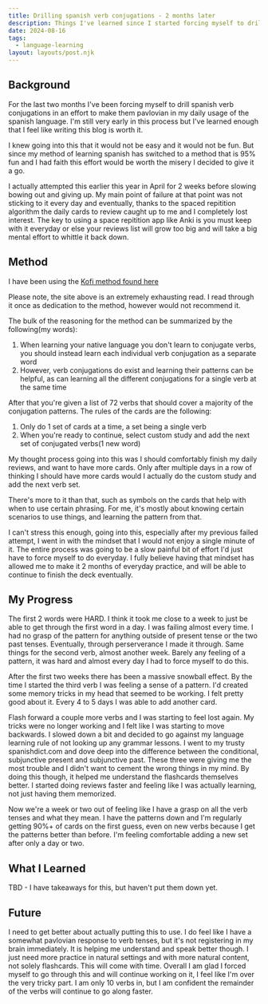 ```yaml
---
title: Drilling spanish verb conjugations - 2 months later
description: Things I've learned since I started forcing myself to drill spanish verb conjugations
date: 2024-08-16
tags:
  - language-learning
layout: layouts/post.njk
---
```


## Background
For the last two months I've been forcing myself to drill spanish verb conjugations in an effort to make them pavlovian in my daily usage of the spanish language. I'm still very early in this process but I've learned enough that I feel like writing this blog is worth it.

I knew going into this that it would not be easy and it would not be fun. But since my method of learning spanish has switched to a method that is 95% fun and I had faith this effort would be worth the misery I decided to give it a go.

I actually attempted this earlier this year in April for 2 weeks before slowing bowing out and giving up. My main point of failure at that point was not sticking to it every day and eventually, thanks to the spaced repitition algorithm the daily cards to review caught up to me and I completely lost interest. The key to using a space repitition app like Anki is you must keep with it everyday or else your reviews list will grow too big and will take a big mental effort to whittle it back down.

## Method

I have been using the [Kofi method found here](https://www.asiteaboutnothing.net/w_ultimate_spanish_conjugation.php)

Please note, the site above is an extremely exhausting read. I read through it once as dedication to the method, however would not recommend it.

The bulk of the reasoning for the method can be summarized by the following(my words):
1. When learning your native language you don't learn to conjugate verbs, you should instead learn each individual verb conjugation as a separate word
2. However, verb conjugations do exist and learning their patterns can be helpful, as can learning all the different conjugations for a single verb at the same time

After that you're given a list of 72 verbs that should cover a majority of the conjugation patterns. The rules of the cards are the following:
1. Only do 1 set of cards at a time, a set being a single verb
2. When you're ready to continue, select custom study and add the next set of conjugated verbs(1 new word)

My thought process going into this was I should comfortably finish my daily reviews, and want to have more cards. Only after multiple days in a row of thinking I should have more cards would I actually do the custom study and add the next verb set.

There's more to it than that, such as symbols on the cards that help with when to use certain phrasing. For me, it's mostly about knowing certain scenarios to use things, and learning the pattern from that.

I can't stress this enough, going into this, especially after my previous failed attempt, I went in with the mindset that I would not enjoy a single minute of it. The entire process was going to be a slow painful bit of effort I'd just have to force myself to do everyday. I fully believe having that mindset has allowed me to make it 2 months of everyday practice, and will be able to continue to finish the deck eventually.

## My Progress 

The first 2 words were HARD. I think it took me close to a week to just be able to get through the first word in a day. I was failing almost every time. I had no grasp of the pattern for anything outside of present tense or the two past tenses. Eventually, through perserverance I made it through. Same things for the second verb, almost another week. Barely any feeling of a pattern, it was hard and almost every day I had to force myself to do this. 

After the first two weeks there has been a massive snowball effect. By the time I started the third verb I was feeling a sense of a pattern. I'd created some memory tricks in my head that seemed to be working. I felt pretty good about it. Every 4 to 5 days I was able to add another card.

Flash forward a couple more verbs and I was starting to feel lost again. My tricks were no longer working and I felt like I was starting to move backwards. I slowed down a bit and decided to go against my language learning rule of not looking up any grammar lessons. I went to my trusty spanishdict.com and dove deep into the difference between the conditional, subjunctive present and subjunctive past. These three were giving me the most trouble and I didn't want to cement the wrong things in my mind. By doing this though, it helped me understand the flashcards themselves better. I started doing reviews faster and feeling like I was actually learning, not just having them memorized.

Now we're a week or two out of feeling like I have a grasp on all the verb tenses and what they mean. I have the patterns down and I'm regularly getting 90%+ of cards on the first guess, even on new verbs because I get the patterns better than before. I'm feeling comfortable adding a new set after only a day or two.

## What I Learned

TBD - I have takeaways for this, but haven't put them down yet. 

## Future

I need to get better about actually putting this to use. I do feel like I have a somewhat pavlovian response to verb tenses, but it's not registering in my brain immediately. It is helping me understand and speak better though. I just need more practice in natural settings and with more natural content, not solely flashcards. This will come with time. Overall I am glad I forced myself to go through this and will continue working on it, I feel like I'm over the very tricky part. I am only 10 verbs in, but I am confident the remainder of the verbs will continue to go along faster.
